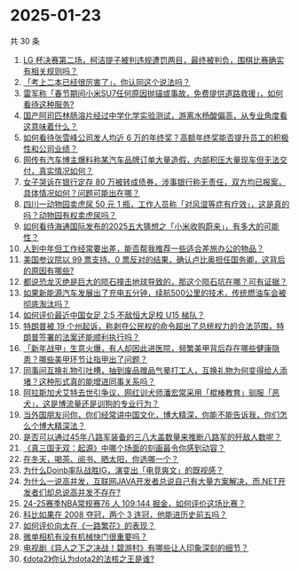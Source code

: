 # 2025-01-23

共 30 条

<!-- BEGIN ZHIHUQUESTIONS -->
<!-- 最后更新时间 Thu Jan 23 2025 00:13:19 GMT+0800 (China Standard Time) -->
1. [LG 杯决赛第二场，柯洁提子被判违规遭罚两目，最终被判负，围棋比赛确实有相关规则吗？](https://www.zhihu.com/question/10246568465)
1. [「考上二本已经很厉害了」，你认同这个说法吗？](https://www.zhihu.com/question/3314603291)
1. [雷军称「春节期间小米SU7任何原因抛锚或事故，免费提供道路救援」，如何看待这种服务?](https://www.zhihu.com/question/10246443655)
1. [国产阿司匹林肠溶片经过中学化学实验测试，游离水杨酸偏高，从专业角度看这意味着什么？](https://www.zhihu.com/question/10209926247)
1. [如何看待张雪峰公司发人均近 6 万的年终奖？高额年终奖能否提升员工的积极性和公司业绩？](https://www.zhihu.com/question/10183707334)
1. [网传有汽车博主爆料称某汽车品牌订单大量造假，内部积压大量现车但无法交付，真实情况如何？](https://www.zhihu.com/question/10203565587)
1. [女子哭诉在银行定存 80 万被转成债券，涉事银行称无责任，双方均已报案，具体情况如何？问题可能出在哪？](https://www.zhihu.com/question/10200368283)
1. [四川一动物园卖虎尿 50 元 1 瓶，工作人员称「对风湿等症有疗效」，这是真的吗？动物园有权卖虎尿吗？](https://www.zhihu.com/question/10274967070)
1. [如何看待海通国际发布的2025五大猜想之「小米收购蔚来」，有多大的可能性？](https://www.zhihu.com/question/9939951504)
1. [人到中年但工作经常要出差，能否帮我推荐一些适合差旅办公的物品？](https://www.zhihu.com/question/9862283165)
1. [美国参议院以 99 票支持、0 票反对的结果，确认卢比奥担任国务卿，这背后的原因有哪些?](https://www.zhihu.com/question/10165709401)
1. [都说恐龙灭绝是巨大的陨石撞击地球导致的，那这个陨石坑在哪？可有证据？](https://www.zhihu.com/question/661180076)
1. [如果新能源汽车发展出了充电五分钟，续航500公里的技术，传统燃油车会被彻底淘汰吗？](https://www.zhihu.com/question/9828838428)
1. [如何评价最近中国女足 2:5 不敌恒大足校 U15 梯队？](https://www.zhihu.com/question/9936815644)
1. [特朗普被 19 个州起诉，称剥夺公民权的命令超出了总统权力的合法范围，特朗普签署的法案还能顺利执行吗？](https://www.zhihu.com/question/10241270481)
1. [「新年战甲」生意火爆，有人却因此进医院，频繁美甲背后存在哪些健康隐患？哪些美甲环节让指甲出了问题？](https://www.zhihu.com/question/10021467788)
1. [同事间互换礼物引吐槽，抽到废品赠品气晕打工人，互换礼物为何变得给人添堵？这种形式真的能增进同事关系吗？](https://www.zhihu.com/question/10187548754)
1. [阿拉斯加犬艾特去世引争议，网红训犬师潘宏常采用「棍棒教育」驯服「恶犬」，这是博流量还是训狗的专业行为？](https://www.zhihu.com/question/10185683914)
1. [当外国朋友问你，你们经常讲中国文化，博大精深，你能不能告诉我，你们怎么个博大精深法？](https://www.zhihu.com/question/593356601)
1. [是否可以通过45年八路军装备的三八大盖数量来推断八路军的歼敌人数呢？](https://www.zhihu.com/question/54843770)
1. [《真三国无双：起源》中哪个场面的刻画最令你感到动容？](https://www.zhihu.com/question/9668688576)
1. [在冬天，喝茶、阅书、晒太阳，你选哪一个？](https://www.zhihu.com/question/10216240955)
1. [为什么Doinb率队战胜IG，演变出「电竞爽文」的既视感？](https://www.zhihu.com/question/10218235391)
1. [为什么一说高并发，互联网JAVA开发者总说自己有大量方案解决，而.NET开发者们却总说高并发不存在?](https://www.zhihu.com/question/9870406378)
1. [24-25赛季NBA常规赛76 人 109:144 掘金，如何评价这场比赛？](https://www.zhihu.com/question/10253943682)
1. [科比如果在 2008 夺冠，两个 3 连冠，他能进历史前五吗？](https://www.zhihu.com/question/1433128577)
1. [如何评价向太在《一路繁花》的表现？](https://www.zhihu.com/question/9762887769)
1. [微单相机有没有机械快门很重要吗？](https://www.zhihu.com/question/7652792635)
1. [电视剧《异人之下之决战！碧游村》有哪些让人印象深刻的细节？](https://www.zhihu.com/question/10018787793)
1. [《dota2》你认为dota2的法核之王是谁?](https://www.zhihu.com/question/623884605)
<!-- END ZHIHUQUESTIONS -->
